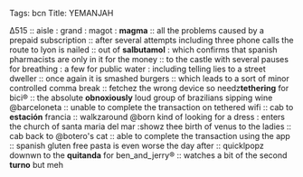 Tags: bcn
Title: YEMANJAH
  
∆515 :: aisle : grand : magot : **magma** :: all the problems caused by a prepaid subscription :: after several attempts including three phone calls the route to lyon is nailed :: out of **salbutamol** : which confirms that spanish pharmacists are only in it for the money :: to the castle with several pauses for breathing : a few for public water : including telling lies to a street dweller :: once again it is smashed burgers :: which leads to a sort of minor controlled comma break :: fetchez the wrong device so needz**tethering** for bici® :: the absolute **obnoxiously** loud  group of brazilians sipping wine @barceloneta :: unable to complete the transaction on tethered wifi :: cab to **estación** francia :: walkzaround @born kind of looking for a dress : enters the church of santa maria del mar :showz thee birth of venus to the ladies :: cab back to @botero's cat :: able to complete the transaction using the app :: spanish gluten free pasta is even worse the day after :: quicklpopz downwn to the **quitanda** for ben_and_jerry® :: watches a bit of the second **turno** but meh  
